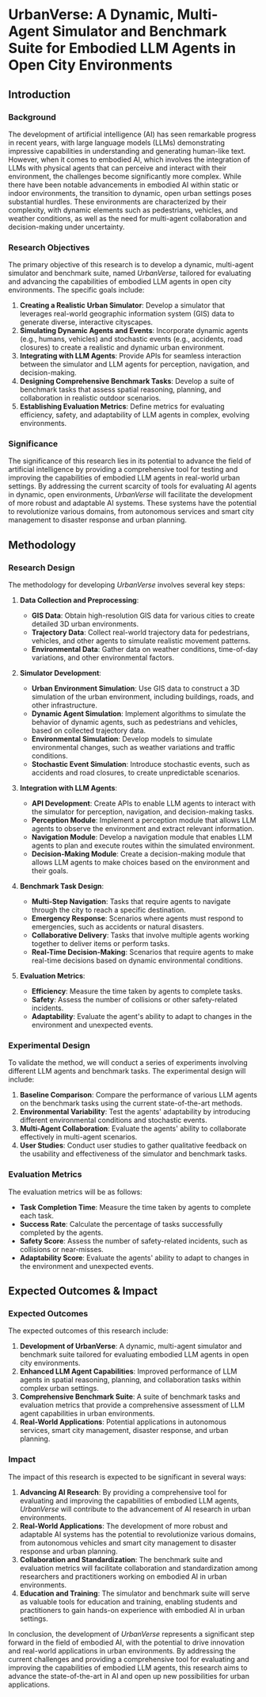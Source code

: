 # UrbanVerse: A Dynamic, Multi-Agent Simulator and Benchmark Suite for Embodied LLM Agents in Open City Environments

## Introduction

### Background

The development of artificial intelligence (AI) has seen remarkable progress in recent years, with large language models (LLMs) demonstrating impressive capabilities in understanding and generating human-like text. However, when it comes to embodied AI, which involves the integration of LLMs with physical agents that can perceive and interact with their environment, the challenges become significantly more complex. While there have been notable advancements in embodied AI within static or indoor environments, the transition to dynamic, open urban settings poses substantial hurdles. These environments are characterized by their complexity, with dynamic elements such as pedestrians, vehicles, and weather conditions, as well as the need for multi-agent collaboration and decision-making under uncertainty.

### Research Objectives

The primary objective of this research is to develop a dynamic, multi-agent simulator and benchmark suite, named *UrbanVerse*, tailored for evaluating and advancing the capabilities of embodied LLM agents in open city environments. The specific goals include:

1. **Creating a Realistic Urban Simulator**: Develop a simulator that leverages real-world geographic information system (GIS) data to generate diverse, interactive cityscapes.
2. **Simulating Dynamic Agents and Events**: Incorporate dynamic agents (e.g., humans, vehicles) and stochastic events (e.g., accidents, road closures) to create a realistic and dynamic urban environment.
3. **Integrating with LLM Agents**: Provide APIs for seamless interaction between the simulator and LLM agents for perception, navigation, and decision-making.
4. **Designing Comprehensive Benchmark Tasks**: Develop a suite of benchmark tasks that assess spatial reasoning, planning, and collaboration in realistic outdoor scenarios.
5. **Establishing Evaluation Metrics**: Define metrics for evaluating efficiency, safety, and adaptability of LLM agents in complex, evolving environments.

### Significance

The significance of this research lies in its potential to advance the field of artificial intelligence by providing a comprehensive tool for testing and improving the capabilities of embodied LLM agents in real-world urban settings. By addressing the current scarcity of tools for evaluating AI agents in dynamic, open environments, *UrbanVerse* will facilitate the development of more robust and adaptable AI systems. These systems have the potential to revolutionize various domains, from autonomous services and smart city management to disaster response and urban planning.

## Methodology

### Research Design

The methodology for developing *UrbanVerse* involves several key steps:

1. **Data Collection and Preprocessing**:
    - **GIS Data**: Obtain high-resolution GIS data for various cities to create detailed 3D urban environments.
    - **Trajectory Data**: Collect real-world trajectory data for pedestrians, vehicles, and other agents to simulate realistic movement patterns.
    - **Environmental Data**: Gather data on weather conditions, time-of-day variations, and other environmental factors.

2. **Simulator Development**:
    - **Urban Environment Simulation**: Use GIS data to construct a 3D simulation of the urban environment, including buildings, roads, and other infrastructure.
    - **Dynamic Agent Simulation**: Implement algorithms to simulate the behavior of dynamic agents, such as pedestrians and vehicles, based on collected trajectory data.
    - **Environmental Simulation**: Develop models to simulate environmental changes, such as weather variations and traffic conditions.
    - **Stochastic Event Simulation**: Introduce stochastic events, such as accidents and road closures, to create unpredictable scenarios.

3. **Integration with LLM Agents**:
    - **API Development**: Create APIs to enable LLM agents to interact with the simulator for perception, navigation, and decision-making tasks.
    - **Perception Module**: Implement a perception module that allows LLM agents to observe the environment and extract relevant information.
    - **Navigation Module**: Develop a navigation module that enables LLM agents to plan and execute routes within the simulated environment.
    - **Decision-Making Module**: Create a decision-making module that allows LLM agents to make choices based on the environment and their goals.

4. **Benchmark Task Design**:
    - **Multi-Step Navigation**: Tasks that require agents to navigate through the city to reach a specific destination.
    - **Emergency Response**: Scenarios where agents must respond to emergencies, such as accidents or natural disasters.
    - **Collaborative Delivery**: Tasks that involve multiple agents working together to deliver items or perform tasks.
    - **Real-Time Decision-Making**: Scenarios that require agents to make real-time decisions based on dynamic environmental conditions.

5. **Evaluation Metrics**:
    - **Efficiency**: Measure the time taken by agents to complete tasks.
    - **Safety**: Assess the number of collisions or other safety-related incidents.
    - **Adaptability**: Evaluate the agent's ability to adapt to changes in the environment and unexpected events.

### Experimental Design

To validate the method, we will conduct a series of experiments involving different LLM agents and benchmark tasks. The experimental design will include:

1. **Baseline Comparison**: Compare the performance of various LLM agents on the benchmark tasks using the current state-of-the-art methods.
2. **Environmental Variability**: Test the agents' adaptability by introducing different environmental conditions and stochastic events.
3. **Multi-Agent Collaboration**: Evaluate the agents' ability to collaborate effectively in multi-agent scenarios.
4. **User Studies**: Conduct user studies to gather qualitative feedback on the usability and effectiveness of the simulator and benchmark tasks.

### Evaluation Metrics

The evaluation metrics will be as follows:

- **Task Completion Time**: Measure the time taken by agents to complete each task.
- **Success Rate**: Calculate the percentage of tasks successfully completed by the agents.
- **Safety Score**: Assess the number of safety-related incidents, such as collisions or near-misses.
- **Adaptability Score**: Evaluate the agents' ability to adapt to changes in the environment and unexpected events.

## Expected Outcomes & Impact

### Expected Outcomes

The expected outcomes of this research include:

1. **Development of UrbanVerse**: A dynamic, multi-agent simulator and benchmark suite tailored for evaluating embodied LLM agents in open city environments.
2. **Enhanced LLM Agent Capabilities**: Improved performance of LLM agents in spatial reasoning, planning, and collaboration tasks within complex urban settings.
3. **Comprehensive Benchmark Suite**: A suite of benchmark tasks and evaluation metrics that provide a comprehensive assessment of LLM agent capabilities in urban environments.
4. **Real-World Applications**: Potential applications in autonomous services, smart city management, disaster response, and urban planning.

### Impact

The impact of this research is expected to be significant in several ways:

1. **Advancing AI Research**: By providing a comprehensive tool for evaluating and improving the capabilities of embodied LLM agents, *UrbanVerse* will contribute to the advancement of AI research in urban environments.
2. **Real-World Applications**: The development of more robust and adaptable AI systems has the potential to revolutionize various domains, from autonomous vehicles and smart city management to disaster response and urban planning.
3. **Collaboration and Standardization**: The benchmark suite and evaluation metrics will facilitate collaboration and standardization among researchers and practitioners working on embodied AI in urban environments.
4. **Education and Training**: The simulator and benchmark suite will serve as valuable tools for education and training, enabling students and practitioners to gain hands-on experience with embodied AI in urban settings.

In conclusion, the development of *UrbanVerse* represents a significant step forward in the field of embodied AI, with the potential to drive innovation and real-world applications in urban environments. By addressing the current challenges and providing a comprehensive tool for evaluating and improving the capabilities of embodied LLM agents, this research aims to advance the state-of-the-art in AI and open up new possibilities for urban applications.